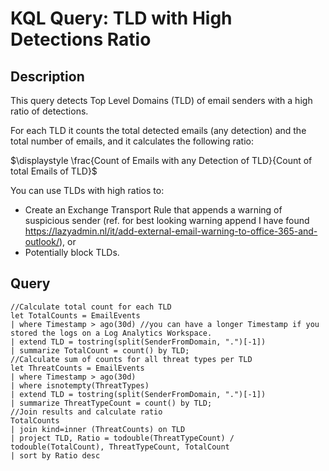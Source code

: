 # KQL Query: TLD with High Detections Ratio

## Description
This query detects Top Level Domains (TLD) of email senders with a high ratio of detections.

For each TLD it counts the total detected emails (any detection) and the total number of emails, and it calculates the following ratio:

$\displaystyle \frac{Count  of  Emails  with  any  Detection  of  TLD}{Count  of  total  Emails  of  TLD}$

You can use TLDs with high ratios to:
- Create an Exchange Transport Rule that appends a warning of suspicious sender (ref. for best looking warning append I have found https://lazyadmin.nl/it/add-external-email-warning-to-office-365-and-outlook/), or
- Potentially block TLDs.

## Query
```kql
//Calculate total count for each TLD
let TotalCounts = EmailEvents
| where Timestamp > ago(30d) //you can have a longer Timestamp if you stored the logs on a Log Analytics Workspace.
| extend TLD = tostring(split(SenderFromDomain, ".")[-1])
| summarize TotalCount = count() by TLD;
//Calculate sum of counts for all threat types per TLD
let ThreatCounts = EmailEvents
| where Timestamp > ago(30d)
| where isnotempty(ThreatTypes)
| extend TLD = tostring(split(SenderFromDomain, ".")[-1])
| summarize ThreatTypeCount = count() by TLD;
//Join results and calculate ratio
TotalCounts
| join kind=inner (ThreatCounts) on TLD
| project TLD, Ratio = todouble(ThreatTypeCount) / todouble(TotalCount), ThreatTypeCount, TotalCount
| sort by Ratio desc
```
